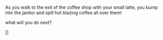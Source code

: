 As you walk to the exit of the coffee shop with your small latte, you bump into the janitor and spill hot blazing coffee all over them!

what will you do next?

[]

